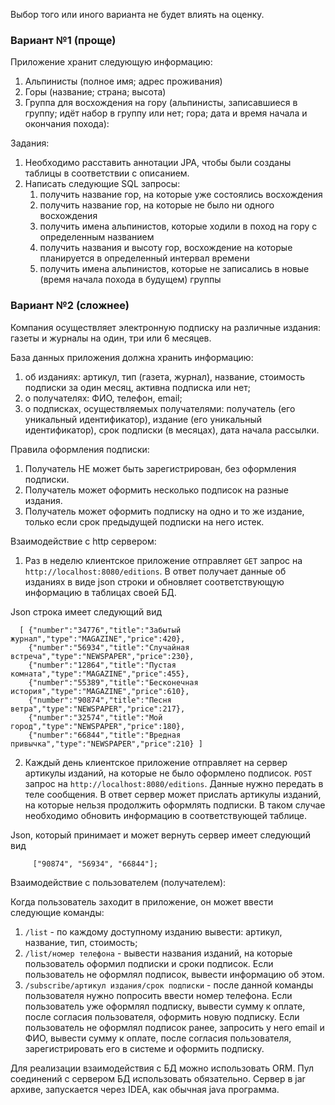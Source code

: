 Выбор того или иного варианта не будет влиять на оценку.

### Вариант №1 (проще)

Приложение хранит следующую информацию:

1. Альпинисты (полное имя; адрес проживания)
2. Горы (название; страна; высота)
3. Группа для восхождения на гору (альпинисты, записавшиеся в группу; идёт набор в группу или нет; гора; дата и время
   начала и окончания похода):

Задания:
1. Необходимо расставить аннотации JPA, чтобы были созданы таблицы в соответствии с описанием.
2. Написать следующие SQL запросы:
    1) получить название гор, на которые уже состоялись восхождения
    2) получить название гор, на которые не было ни одного восхождения
    3) получить имена альпинистов, которые ходили в поход на гору с определенным названием
    4) получить названия и высоту гор, восхождение на которые планируется в определенный интервал времени
    5) получить имена альпинистов, которые не записались в новые (время начала похода в будущем) группы


### Вариант №2 (сложнее)

Компания осуществляет электронную подписку на различные издания: газеты и журналы на один, три или 6 месяцев.

База данных приложения должна хранить информацию:

1. об изданиях: артикул, тип (газета, журнал), название, стоимость подписки за один месяц, активна подписка или нет;
2. о получателях: ФИО, телефон, email;
3. о подписках, осуществляемых получателями: получатель (его уникальный идентификатор), издание (его уникальный
   идентификатор), срок подписки (в месяцах), дата начала рассылки.

Правила оформления подписки:

1. Получатель НЕ может быть зарегистрирован, без оформления подписки.
2. Получатель может оформить несколько подписок на разные издания.
3. Получатель может оформить подписку на одно и то же издание, только если срок предыдущей подписки на него истек.

Взаимодействие с http сервером:

1. Раз в неделю клиентское приложение отправляет `GET` запрос на `http://localhost:8080/editions`. В ответ получает
   данные об изданиях в виде json строки и обновляет соответствующую информацию в таблицах своей БД.

Json строка имеет следующий вид

      [ {"number":"34776","title":"Забытый журнал","type":"MAGAZINE","price":420},
        {"number":"56934","title":"Случайная встреча","type":"NEWSPAPER","price":230},
        {"number":"12864","title":"Пустая комната","type":"MAGAZINE","price":455},
        {"number":"55389","title":"Бесконечная история","type":"MAGAZINE","price":610}, 
        {"number":"90874","title":"Песня ветра","type":"NEWSPAPER","price":217},
        {"number":"32574","title":"Мой город","type":"NEWSPAPER","price":180},
        {"number":"66844","title":"Вредная привычка","type":"NEWSPAPER","price":210} ]

2. Каждый день клиентское приложение отправляет на сервер артикулы изданий, на которые не было оформлено
   подписок. `POST` запрос на `http://localhost:8080/editions`. Данные нужно передать в теле сообщения. В ответ сервер
   может прислать артикулы изданий, на которые нельзя продолжить оформлять подписки. В таком случае необходимо обновить
   информацию в соответствующей таблице.

Json, который принимает и может вернуть сервер имеет следующий вид

         ["90874", "56934", "66844"];

Взаимодействие с пользователем (получателем):

Когда пользователь заходит в приложение, он может ввести следующие команды:

1. `/list` - по каждому доступному изданию вывести: артикул, название, тип, стоимость;
2. `/list/номер телефона` - вывести названия изданий, на которые пользователь оформил подписки и сроки подписок. Если
   пользователь не оформлял подписок, вывести информацию об этом.
3. `/subscribe/артикул издания/срок подписки` - после данной команды пользователя нужно попросить ввести номер телефона.
   Если пользователь уже оформлял подписку, вывести сумму к оплате, после согласия пользователя, оформить новую
   подписку.
   Если пользователь не оформлял подписок ранее, запросить у него email и ФИО, вывести сумму к оплате, после согласия
   пользователя, зарегистрировать его в системе и оформить подписку.

Для реализации взаимодействия с БД можно использовать ORM.
Пул соединений с сервером БД использовать обязательно.
Сервер в jar архиве, запускается через IDEA, как обычная java программа.

